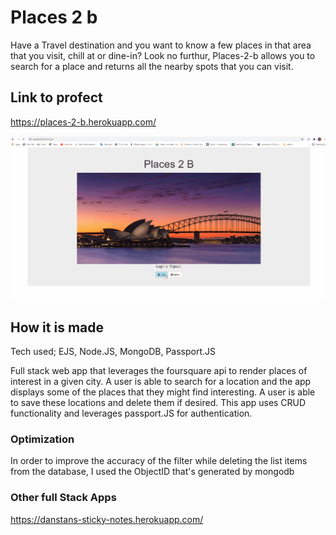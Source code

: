 # Places 2 b
Have a Travel destination and you want to know a few places in that area that you visit, chill at or dine-in? Look no furthur, Places-2-b allows you to search for a place and returns all the nearby spots that you can visit.

## Link to profect 
https://places-2-b.herokuapp.com/

![places](./places.gif)

## How it is made 
Tech used; EJS, Node.JS, MongoDB, Passport.JS

 Full stack web app that leverages the foursquare api to render places of interest in a given city. A user is able to search for a location and the app displays some of the places that they might find interesting. A user is able to save these locations and delete them if desired. This app uses CRUD functionality and leverages passport.JS for authentication.
 
### Optimization
In order to improve the accuracy of the filter while deleting the list items from the database, I used the ObjectID that's generated by mongodb 

### Other full Stack Apps
https://danstans-sticky-notes.herokuapp.com/
